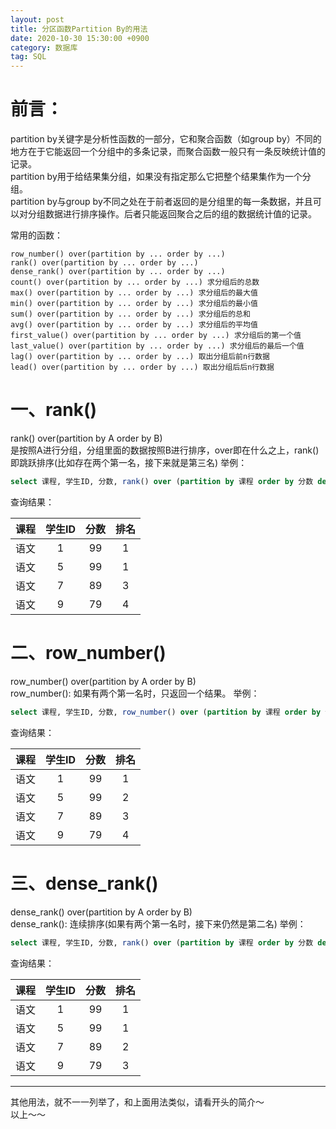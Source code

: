 ```yaml
---
layout: post
title: 分区函数Partition By的用法
date: 2020-10-30 15:30:00 +0900
category: 数据库
tag: SQL
---
```

# 前言：
partition by关键字是分析性函数的一部分，它和聚合函数（如group by）不同的地方在于它能返回一个分组中的多条记录，而聚合函数一般只有一条反映统计值的记录。\
partition by用于给结果集分组，如果没有指定那么它把整个结果集作为一个分组。\
partition by与group by不同之处在于前者返回的是分组里的每一条数据，并且可以对分组数据进行排序操作。后者只能返回聚合之后的组的数据统计值的记录。

常用的函数：
```
row_number() over(partition by ... order by ...)
rank() over(partition by ... order by ...)
dense_rank() over(partition by ... order by ...)
count() over(partition by ... order by ...) 求分组后的总数
max() over(partition by ... order by ...) 求分组后的最大值
min() over(partition by ... order by ...) 求分组后的最小值
sum() over(partition by ... order by ...) 求分组后的总和
avg() over(partition by ... order by ...) 求分组后的平均值
first_value() over(partition by ... order by ...) 求分组后的第一个值
last_value() over(partition by ... order by ...) 求分组后的最后一个值
lag() over(partition by ... order by ...) 取出分组后前n行数据
lead() over(partition by ... order by ...) 取出分组后后n行数据
```

# 一、rank()
rank() over(partition by A order by B) \
是按照A进行分组，分组里面的数据按照B进行排序，over即在什么之上，rank()即跳跃排序(比如存在两个第一名，接下来就是第三名)
举例：
```sql
select 课程, 学生ID, 分数, rank() over (partition by 课程 order by 分数 desc) as 排名 from 成绩表
```
查询结果：

| 课程 | 学生ID | 分数 | 排名 |
| :----: | :----: |:----: |:----: |
| 语文 | 1 | 99 | 1 |
| 语文 | 5 | 99 | 1 |
| 语文 | 7 | 89 | 3 |
| 语文 | 9 | 79 | 4 |


# 二、row_number()
row_number() over(partition by A order by B) \
row_number(): 如果有两个第一名时，只返回一个结果。
举例：
```sql
select 课程, 学生ID, 分数, row_number() over (partition by 课程 order by 分数 desc) as 排名 from 成绩表
```
查询结果：

| 课程 | 学生ID | 分数 | 排名 |
| :----: | :----: |:----: |:----: |
| 语文 | 1 | 99 | 1 |
| 语文 | 5 | 99 | 2 |
| 语文 | 7 | 89 | 3 |
| 语文 | 9 | 79 | 4 |


# 三、dense_rank()
dense_rank() over(partition by A order by B) \
dense_rank(): 连续排序(如果有两个第一名时，接下来仍然是第二名)
举例：
```sql
select 课程, 学生ID, 分数, rank() over (partition by 课程 order by 分数 desc) as 排名 from 成绩表
```
查询结果：

| 课程 | 学生ID | 分数 | 排名 |
| :----: | :----: |:----: |:----: |
| 语文 | 1 | 99 | 1 |
| 语文 | 5 | 99 | 1 |
| 语文 | 7 | 89 | 2 |
| 语文 | 9 | 79 | 3 |


---
其他用法，就不一一列举了，和上面用法类似，请看开头的简介～\
以上～～

